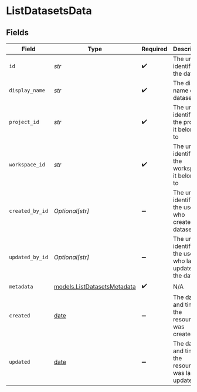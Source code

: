 # ListDatasetsData


## Fields

| Field                                                                | Type                                                                 | Required                                                             | Description                                                          |
| -------------------------------------------------------------------- | -------------------------------------------------------------------- | -------------------------------------------------------------------- | -------------------------------------------------------------------- |
| `id`                                                                 | *str*                                                                | :heavy_check_mark:                                                   | The unique identifier of the dataset                                 |
| `display_name`                                                       | *str*                                                                | :heavy_check_mark:                                                   | The display name of the dataset                                      |
| `project_id`                                                         | *str*                                                                | :heavy_check_mark:                                                   | The unique identifier of the project it belongs to                   |
| `workspace_id`                                                       | *str*                                                                | :heavy_check_mark:                                                   | The unique identifier of the workspace it belongs to                 |
| `created_by_id`                                                      | *Optional[str]*                                                      | :heavy_minus_sign:                                                   | The unique identifier of the user who created the dataset            |
| `updated_by_id`                                                      | *Optional[str]*                                                      | :heavy_minus_sign:                                                   | The unique identifier of the user who last updated the dataset       |
| `metadata`                                                           | [models.ListDatasetsMetadata](../models/listdatasetsmetadata.md)     | :heavy_check_mark:                                                   | N/A                                                                  |
| `created`                                                            | [date](https://docs.python.org/3/library/datetime.html#date-objects) | :heavy_minus_sign:                                                   | The date and time the resource was created                           |
| `updated`                                                            | [date](https://docs.python.org/3/library/datetime.html#date-objects) | :heavy_minus_sign:                                                   | The date and time the resource was last updated                      |